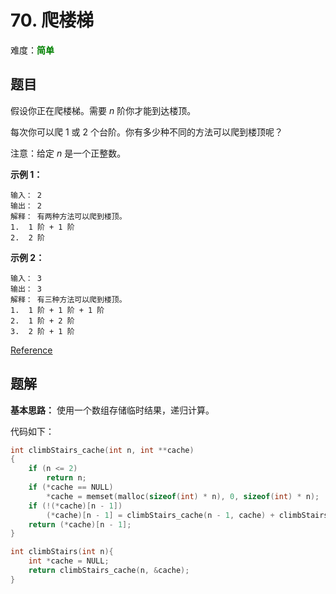 # 70. 爬楼梯

难度：<font color=green>**简单**</font>

## 题目

假设你正在爬楼梯。需要 *n* 阶你才能到达楼顶。

每次你可以爬 1 或 2 个台阶。你有多少种不同的方法可以爬到楼顶呢？

注意：给定 *n* 是一个正整数。

**示例 1：**

```
输入： 2
输出： 2
解释： 有两种方法可以爬到楼顶。
1.  1 阶 + 1 阶
2.  2 阶
```

**示例 2：**

```
输入： 3
输出： 3
解释： 有三种方法可以爬到楼顶。
1.  1 阶 + 1 阶 + 1 阶
2.  1 阶 + 2 阶
3.  2 阶 + 1 阶
```

[Reference](https://leetcode-cn.com/problems/climbing-stairs)

## 题解

**基本思路：** 使用一个数组存储临时结果，递归计算。

代码如下：

```c
int climbStairs_cache(int n, int **cache)
{
    if (n <= 2)
        return n;
    if (*cache == NULL)
        *cache = memset(malloc(sizeof(int) * n), 0, sizeof(int) * n);
    if (!(*cache)[n - 1])
        (*cache)[n - 1] = climbStairs_cache(n - 1, cache) + climbStairs_cache(n - 2, cache);
    return (*cache)[n - 1];
}

int climbStairs(int n){
    int *cache = NULL;
    return climbStairs_cache(n, &cache);
}
```